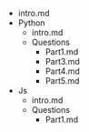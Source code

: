 - intro.md
- Python
	- intro.md
	- Questions
		- Part1.md
		- Part3.md
		- Part4.md
		- Part5.md
- Js
	- intro.md
	- Questions
		- Part1.md
	

	
